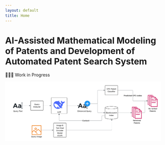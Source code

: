 ```yaml
---
layout: default
title: Home
---
```


# AI-Assisted Mathematical Modeling of Patents and Development of Automated Patent Search System

🚧👷‍♂️ Work in Progress

![System Diagram](assets/system-overview.png)
